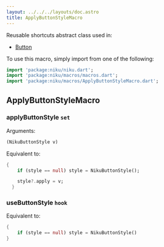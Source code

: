 ```yaml
---
layout: ../../../layouts/doc.astro
title: ApplyButtonStyleMacro
---
```

Reusable shortcuts abstract class used in:
- [Button](/docs/widgets/button)


To use this macro, simply import from one of the following:
```dart
import 'package:niku/niku.dart';
import 'package:niku/macros/macros.dart';
import 'package:niku/macros/ApplyButtonStyleMacro.dart';
```
## ApplyButtonStyleMacro

### applyButtonStyle `set`

Arguments:
```dart
(NikuButtonStyle v) 
```

Equivalent to:
```dart
{
    if (style == null) style = NikuButtonStyle();

    style?.apply = v;
  }
```

### useButtonStyle `hook`

Equivalent to:
```dart
{
    if (style == null) style = NikuButtonStyle()
}
```

